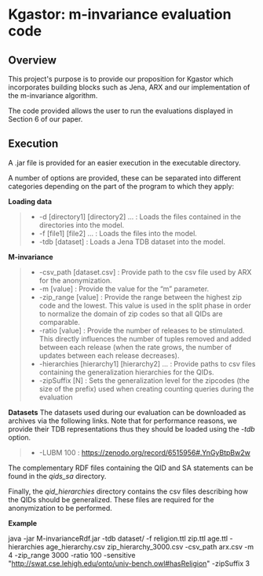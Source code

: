 # Kgastor: m-invariance evaluation code

## Overview

This project's purpose is to provide our proposition for Kgastor which incorporates building blocks such as Jena, ARX and our implementation of the m-invariance algorithm.

The code provided allows the user to run the evaluations displayed in Section 6 of our paper.


## Execution    

A .jar file is provided for an easier execution in the executable directory. 

A number of options are provided, these can be separated into different 
categories depending on the part of the program to which they apply:

**Loading data** 
 
> -  -d [directory1] [directory2] ...  :   Loads the files contained in the
        directories into the model.
> - -f  [file1] [file2] …   :   Loads the files into the model.
> - -tdb [dataset]    :    Loads a Jena TDB dataset into the model.
  
**M-invariance**

> - -csv_path   [dataset.csv]   :   Provide path to the csv file used by ARX for the anonymization.
> - -m  [value] : Provide the value for the “m” parameter.
> - -zip_range [value] : Provide the range between the highest zip code and the lowest. This value is used in the split phase in order to normalize the domain of zip codes so that all QIDs are comparable.
> - -ratio [value] : Provide the number of releases to be stimulated. This directly influences the number of tuples removed and added between each release (when the rate grows, the number of updates between each release decreases).
> - -hierarchies [hierarchy1] [hierarchy2] …  :  Provide paths to csv files containing the generalization hierarchies for the QIDs.
> - -zipSuffix [N]  :  Sets the generalization level for the zipcodes (the size of the prefix) used when creating counting queries during the evaluation



**Datasets**
The datasets used during our evaluation can be downloaded as archives via the following links. Note that for performance reasons, we provide their TDB representations thus they should be loaded using the *-tdb* option.

> - -LUBM 100   :   https://zenodo.org/record/6515956#.YnGyBtpBw2w

The complementary RDF files containing the QID and SA statements can be found in the *qids_sa* directory.

Finally, the *qid_hierarchies* directory contains the csv files describing how the QIDs should be generalized. These files are required for the anonymization to be performed.


**Example**

java -jar M-invarianceRdf.jar -tdb dataset/ -f  religion.ttl  zip.ttl   age.ttl    -hierarchies age_hierarchy.csv    zip_hierarchy_3000.csv -csv_path arx.csv -m 4 -zip_range 3000 -ratio 100 -sensitive "<http://swat.cse.lehigh.edu/onto/univ-bench.owl#hasReligion>" -zipSuffix 3


